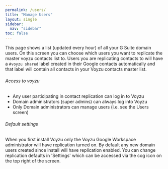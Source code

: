 ```yaml
---
permalink: /users/
title: "Manage Users"
layout: single
sidebar:
  nav: "sidebar"
toc: false
---
```

<data-voyzu-help/>
This page shows a list (updated every hour) of all your G Suite domain users.
On this screen you can choose which users you want to replicate the master voyzu contacts list
to.
Users you are replicating contacts to
will have a <code>#voyzu shared</code> label created in their Google contacts
automatically and that label will contain all contacts in your Voyzu contacts master list.

###### Access to voyzu
- Any user participating in contact replication can log in to Voyzu
- Domain administrators (super admins) can always log into Voyzu
- Only Domain administrators can manage users (i.e. see the Users screen)

###### Default settings
When you first install Voyzu only the Voyzu Google Workspace administrator will have
replication turned on.
By default any new domain users created since install will have replication enabled.
You can change replication defaults in 'Settings' which can be accessed via the cog
icon on the top right of the screen.
<data-voyzu-help/>
